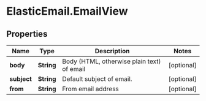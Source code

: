 # ElasticEmail.EmailView

## Properties

Name | Type | Description | Notes
------------ | ------------- | ------------- | -------------
**body** | **String** | Body (HTML, otherwise plain text) of email | [optional] 
**subject** | **String** | Default subject of email. | [optional] 
**from** | **String** | From email address | [optional] 


